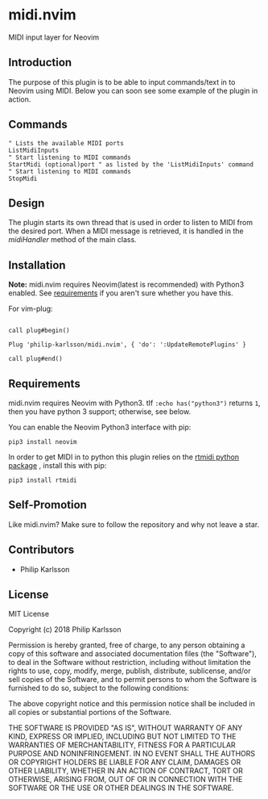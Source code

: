 # midi.nvim

MIDI input layer for Neovim

## Introduction
The purpose of this plugin is to be able to input commands/text in to Neovim using
MIDI. Below you can soon see some example of the plugin in action.

## Commands
```vim
" Lists the available MIDI ports
ListMidiInputs
" Start listening to MIDI commands
StartMidi (optional)port " as listed by the 'ListMidiInputs' command
" Start listening to MIDI commands
StopMidi
```

## Design
The plugin starts its own thread that is used in order to listen to MIDI from the desired port.
When a MIDI message is retrieved, it is handled in the _midiHandler_ method of the main class.

## Installation
**Note:** midi.nvim requires Neovim(latest is recommended) with Python3 enabled.
See [requirements](#requirements) if you aren't sure whether you have this.

For vim-plug:

```vim

call plug#begin()

Plug 'philip-karlsson/midi.nvim', { 'do': ':UpdateRemotePlugins' }

call plug#end()
```

## Requirements
midi.nvim requires Neovim with Python3.
tIf `:echo has("python3")` returns `1`, then you have python 3 support; otherwise, see below.

You can enable the Neovim Python3 interface with pip:

    pip3 install neovim

In order to get MIDI in to python this plugin relies on the [rtmidi python package](https://pypi.org/project/rtmidi/)
, install this with pip:

    pip3 install rtmidi

## Self-Promotion
Like midi.nvim? Make sure to follow the repository and why not leave a star.

## Contributors
- Philip Karlsson


## License
MIT License

Copyright (c) 2018 Philip Karlsson

Permission is hereby granted, free of charge, to any person obtaining a copy
of this software and associated documentation files (the "Software"), to deal
in the Software without restriction, including without limitation the rights
to use, copy, modify, merge, publish, distribute, sublicense, and/or sell
copies of the Software, and to permit persons to whom the Software is
furnished to do so, subject to the following conditions:

The above copyright notice and this permission notice shall be included in all
copies or substantial portions of the Software.

THE SOFTWARE IS PROVIDED "AS IS", WITHOUT WARRANTY OF ANY KIND, EXPRESS OR
IMPLIED, INCLUDING BUT NOT LIMITED TO THE WARRANTIES OF MERCHANTABILITY,
FITNESS FOR A PARTICULAR PURPOSE AND NONINFRINGEMENT. IN NO EVENT SHALL THE
AUTHORS OR COPYRIGHT HOLDERS BE LIABLE FOR ANY CLAIM, DAMAGES OR OTHER
LIABILITY, WHETHER IN AN ACTION OF CONTRACT, TORT OR OTHERWISE, ARISING FROM,
OUT OF OR IN CONNECTION WITH THE SOFTWARE OR THE USE OR OTHER DEALINGS IN THE
SOFTWARE.
